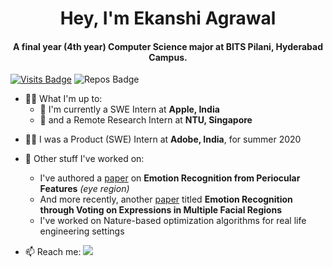 <h1 align="center">Hey, I'm Ekanshi Agrawal</h1>
<h4 align="center">A final year (4th year) Computer Science major at BITS Pilani, Hyderabad Campus.</h4>


[//]: # (<p align="left"> <img src="https://komarev.com/ghpvc/?username=ekanshi258" alt="ekanshi258" /> </p>)

[![Visits Badge](https://badges.pufler.dev/visits/ekanshi258/ekanshi258?style=for-the-badge&color=blue)](https://github.com/ekanshi258/ekanshi258)
![Repos Badge](https://badges.pufler.dev/repos/ekanshi258?style=for-the-badge&color=red)

- 🙋‍♀️ What I'm up to:
  * 🍎 I'm currently a SWE Intern at **Apple, India**
  * 🦁 and a Remote Research Intern at **NTU, Singapore**  
  
[//]: # (- 💻 I'm an incoming full time SWE at **Google, India**)
- 👩‍💻 I was a Product (SWE) Intern at **Adobe, India**, for summer 2020  
  
- 📝 Other stuff I've worked on:  
  * I've authored a [paper](https://link.springer.com/chapter/10.1007%2F978-981-15-6315-7_16) on **Emotion Recognition from Periocular Features** _(eye region)_  
  * And more recently, another [paper](https://www.scitepress.org/Link.aspx?doi=10.5220/0010306810381045) titled **Emotion Recognition through Voting on Expressions in Multiple Facial Regions**
  * I've worked on Nature-based optimization algorithms for real life engineering settings 

- 📫 Reach me: [<img src="https://img.shields.io/badge/linkedin-%230077B5.svg?&style=for-the-badge&logo=linkedin&logoColor=white" />](https://www.linkedin.com/in/ekanshi-agrawal-77a607187)


<!--
[//]: # (<p><img align="left" src="https://github-readme-stats.vercel.app/api/top-langs/?username=ekanshi258&layout=compact&hide=html" alt="ekanshi258" /></p>)

(Tʜᴇ ᴛᴏᴛᴀʟ ᴄᴏᴍᴍɪᴛs ᴄᴏᴜɴᴛᴇʀ ʙᴇʟᴏᴡ ɪs ʙʀᴏᴋᴇɴ!)
<p>&nbsp;<img align="center" src="https://github-readme-stats.vercel.app/api?username=ekanshi258&show_icons=true&hide=contribs,issues&count_private=true&theme=cobalt&include_all_commits=true" alt="ekanshi258" /></p> 

<p align="left"><img src="https://devicons.github.io/devicon/devicon.git/icons/android/android-original-wordmark.svg" alt="android" width="40" height="40"/> <img src="https://devicons.github.io/devicon/devicon.git/icons/c/c-original.svg" alt="c" width="40" height="40"/> <img src="https://devicons.github.io/devicon/devicon.git/icons/cplusplus/cplusplus-original.svg" alt="cplusplus" width="40" height="40"/> <img src="https://devicons.github.io/devicon/devicon.git/icons/css3/css3-original-wordmark.svg" alt="css3" width="40" height="40"/> <img src="https://www.vectorlogo.zone/logos/dartlang/dartlang-icon.svg" alt="dart" width="40" height="40"/> <img src="https://www.vectorlogo.zone/logos/flutterio/flutterio-icon.svg" alt="flutter" width="40" height="40"/> <img src="https://www.vectorlogo.zone/logos/git-scm/git-scm-icon.svg" alt="git" width="40" height="40"/> <img src="https://devicons.github.io/devicon/devicon.git/icons/html5/html5-original-wordmark.svg" alt="html5" width="40" height="40"/> <img src="https://devicons.github.io/devicon/devicon.git/icons/java/java-original-wordmark.svg" alt="java" width="40" height="40"/> <img src="https://www.vectorlogo.zone/logos/kotlinlang/kotlinlang-icon.svg" alt="kotlin" width="40" height="40"/> <img src="https://devicons.github.io/devicon/devicon.git/icons/linux/linux-original.svg" alt="linux" width="40" height="40"/> <img src="https://devicons.github.io/devicon/devicon.git/icons/mongodb/mongodb-original-wordmark.svg" alt="mongodb" width="40" height="40"/> <img src="https://devicons.github.io/devicon/devicon.git/icons/mysql/mysql-original-wordmark.svg" alt="mysql" width="40" height="40"/> <img src="https://devicons.github.io/devicon/devicon.git/icons/python/python-original.svg" alt="python" width="40" height="40"/></p>



**ekanshi258/ekanshi258** is a ✨ _special_ ✨ repository because its `README.md` (this file) appears on your GitHub profile.

Here are some ideas to get you started:

- 🔭 I’m currently working on ...
- 🌱 I’m currently learning ...
- 👯 I’m looking to collaborate on ...
- 🤔 I’m looking for help with ...
- 💬 Ask me about ...
- 📫 How to reach me: ...
- 😄 Pronouns: ...
- ⚡ Fun fact: ...
-->
